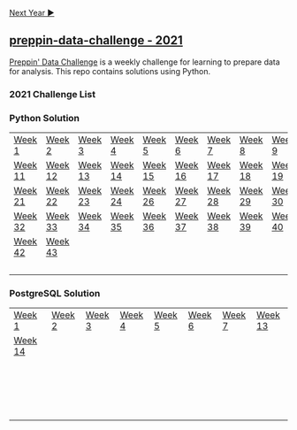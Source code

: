 <a href="https://github.com/PTettey/Data-Prepping/blob/main/Preppin-data-challenge/2022/Readme.md">Next Year ▶
 
## preppin-data-challenge - 2021

[Preppin' Data Challenge](https://preppindata.blogspot.com/) is a weekly challenge for learning to prepare data for analysis. This repo contains solutions using Python.


### 2021 Challenge List&nbsp;&nbsp;&nbsp;&nbsp;&nbsp;&nbsp;&nbsp;&nbsp;&nbsp;&nbsp;&nbsp;&nbsp;&nbsp;&nbsp;&nbsp;&nbsp;&nbsp;&nbsp;&nbsp;&nbsp;

### Python Solution
<table>
  <tr>
    <td><a href="https://github.com/PTettey/Data-Prepping/blob/main/Preppin-data-challenge/2021/Week%20-%2001/WK1-Bike%20Sales.ipynb">Week 1</a></td>
    <td><a href="https://github.com/PTettey/Data-Prepping/blob/main/Preppin-data-challenge/2021/Week%20-%2002/WK2-Bike%20Model%20Sales.ipynb">Week 2</a></td>
    <td><a href="https://github.com/PTettey/Data-Prepping/blob/main/Preppin-data-challenge/2021/Week%20-%2003/WK3-Bike%20Accessory%20Sales.ipynb">Week 3</a></td>
    <td><a href="https://github.com/PTettey/Data-Prepping/blob/main/Preppin-data-challenge/2021/Week%20-%2004/WK4-Bike%20Sales%20Target.ipynb">Week 4</a></td>
    <td><a href="https://github.com/PTettey/Data-Prepping/blob/main/Preppin-data-challenge/2021/Week%20-%2005/WK5-Dealing%20with%20Duplication.ipynb">Week 5</a></td>
    <td><a href="https://github.com/PTettey/Data-Prepping/blob/main/Preppin-data-challenge/2021/Week%20-%2006/WK6-Official%20Money.ipynb">Week 6</a></td>
    <td><a href="https://github.com/PTettey/Data-Prepping/blob/main/Preppin-data-challenge/2021/Week%20-%2007/WK7-Vegan%20Shopping%20List.ipynb">Week 7</a></td>
    <td><a href="https://github.com/PTettey/Data-Prepping/blob/main/Preppin-data-challenge/2021/Week%20-%2008/WK8-Karaoke%20Data.ipynb">Week 8</a></td>
    <td><a href="https://github.com/PTettey/Data-Prepping/blob/main/Preppin-data-challenge/2021/Week%20-%2009/WK9-Working%20with%20strings.ipynb">Week 9</a>&nbsp;&nbsp;&nbsp;&nbsp;</td>
    <td><a href="https://github.com/PTettey/Data-Prepping/blob/main/Preppin-data-challenge/2021/Week%20-%2010/WK10-Pokemon%20Hierarchies.ipynb">Week 10</a></td>
  </tr>
 
  <tr>
    <td><a href="https://github.com/PTettey/Data-Prepping/blob/main/Preppin-data-challenge/2021/Week%20-%2011/WK11-Cocktails.ipynb">Week 11</a></td>
    <td><a href="https://github.com/PTettey/Data-Prepping/blob/main/Preppin-data-challenge/2021/Week%20-%2012/WK12-Maldives%20Tourism%20.ipynb">Week 12</a></td>
    <td><a href="https://github.com/PTettey/Data-Prepping/blob/main/Preppin-data-challenge/2021/Week%20-%2013/WK13-Premier%20League%20Statistics.ipynb">Week 13</a></td>
    <td><a href="https://github.com/PTettey/Data-Prepping/blob/main/Preppin-data-challenge/2021/Week%20-%2014/WK14-Air%20In-Flight%20Purchases.ipynb">Week 14</a></td>
    <td><a href="https://github.com/PTettey/Data-Prepping/blob/main/Preppin-data-challenge/2021/Week%20-%2015/WK15-Restaurant%20Menu%20and%20Orders.ipynb">Week 15</a></td>
    <td><a href="https://github.com/PTettey/Data-Prepping/blob/main/Preppin-data-challenge/2021/Week%20-%2016/WK16-Super%20League.ipynb">Week 16</a></td>
    <td><a href="https://github.com/PTettey/Data-Prepping/blob/main/Preppin-data-challenge/2021/Week%20-%2017/WK17-Timesheet%20checks.ipynb">Week 17</a>&nbsp;&nbsp;&nbsp;&nbsp;</td>
    <td><a href="https://github.com/PTettey/Data-Prepping/blob/main/Preppin-data-challenge/2021/Week%20-%2018/WK18-Prep%20Air%20Project%20overuns.ipynb">Week 18</a></td>
    <td><a href="https://github.com/PTettey/Data-Prepping/blob/main/Preppin-data-challenge/2021/Week%20-%2019/WK19-Prep%20Air%20Project%20Details.ipynb">Week 19</a></td>
    <td><a href="https://github.com/PTettey/Data-Prepping/blob/main/Preppin-data-challenge/2021/Week%20-%2020/WK20-Controlling%20Complaints.ipynb">Week 20</a></td>  
  </tr>
 
  <tr>
    <td><a href="https://github.com/PTettey/Data-Prepping/blob/main/Preppin-data-challenge/2021/Week%20-%2021/WK21-Getting%20Trolleyed.ipynb">Week 21</a></td>
    <td><a href="https://github.com/PTettey/Data-Prepping/blob/main/Preppin-data-challenge/2021/Week%20-%2022/WK22-Answer%20Smash.ipynb">Week 22</a></td>
    <td><a href="https://github.com/PTettey/Data-Prepping/blob/main/Preppin-data-challenge/2021/Week%20-%2023/WK23-NPS%20for%20Airlines.ipynb">Week 23</a></td>
    <td><a href="https://github.com/PTettey/Data-Prepping/blob/main/Preppin-data-challenge/2021/Week%20-%2024/WK24-C%26BS%20Co%20Absence%20Monitoring.ipynb">Week 24</a></td>
   <td><a href="https://github.com/PTettey/Data-Prepping/blob/main/Preppin-data-challenge/2021/Week%20-%2026/WK26-Rolling%20Weekly%20Revenue.ipynb">Week 26</a>&nbsp;&nbsp;&nbsp;&nbsp;</td>
    <td><a href="https://github.com/PTettey/Data-Prepping/blob/main/Preppin-data-challenge/2021/Week%20-%2027/WK27-NBA%20Draft%20Lottery%20calculator.ipynb">Week 27</a></td>
    <td><a href="https://github.com/PTettey/Data-Prepping/blob/main/Preppin-data-challenge/2021/Week%20-%2028/WK28-Its%20coming%20Rome.ipynb">Week 28</a></td>
    <td><a href="https://github.com/PTettey/Data-Prepping/blob/main/Preppin-data-challenge/2021/Week%20-%2029/WK29-PDxWOW%20-%20Tokyo%202020%20Calendar.ipynb">Week 29</a></td>
    <td><a href="https://github.com/PTettey/Data-Prepping/blob/main/Preppin-data-challenge/2021/Week%20-%2030/WK30-Lift%20Your%20Spirits.ipynb">Week 30</a></td>
    <td><a href="https://github.com/PTettey/Data-Preppin/blob/main/Preppin-data-challenge/2021/Week%20-%2031/WK31-Excelling%20in%20Prep.ipynb">Week 31</a></td>
  </tr>
 
  <tr>
    <td><a href="https://github.com/PTettey/Data-Preppin/blob/main/Preppin-data-challenge/2021/Week%20-%2032/WK32-Excelling%20through%20aggregation.ipynb">Week 32</a></td>
   <td><a href="https://github.com/PTettey/Data-Preppin/blob/main/Preppin-data-challenge/2021/Week%20-%2033/WK33-Excelling%20at%20adding%20one%20more%20row.ipynb">Week 33</a>&nbsp;&nbsp;&nbsp;&nbsp;</td>
   <td><a href="https://github.com/PTettey/Data-Preppin/blob/main/Preppin-data-challenge/2021/Week%20-%2034/WK34-Excelling%20with%20lookups.ipynb">Week 34</a>&nbsp;&nbsp;&nbsp;&nbsp;</td>
    <td><a href="https://github.com/PTettey/Data-Preppin/blob/main/Preppin-data-challenge/2021/Week%20-%2035/WK35-Picture%20Perfect.ipynb">Week 35</a></td>
    <td><a href="https://github.com/PTettey/Data-Preppin/blob/main/Preppin-data-challenge/2021/Week%20-%2036/WK36-What's%20Trendy.ipynb">Week 36</a></td>
    <td><a href="https://github.com/PTettey/Data-Preppin/blob/main/Preppin-data-challenge/2021/Week%20-%2037/WK37-Re-looking%20at%20Phone%20Contract%20Revenue.ipynb">Week 37</a></td>
    <td><a href="https://github.com/PTettey/Data-Preppin/blob/main/Preppin-data-challenge/2021/Week%20-%2038/WK38-Trilogy.ipynb">Week 38</a></td>
    <td><a href="https://github.com/PTettey/Data-Preppin/blob/main/Preppin-data-challenge/2021/Week%20-%2039/WK39-Painting%20Bikes.ipynb">Week 39</a></td>
    <td><a href="https://github.com/PTettey/Data-Preppin/blob/main/Preppin-data-challenge/2021/Week%20-%2040/WK40-Animal%20Adoption.ipynb">Week 40</a></td>
    <td><a href="https://github.com/PTettey/Data-Preppin/blob/main/Preppin-data-challenge/2021/Week%20-%2041/WK41-Southend%20Stats.ipynb">Week 41</a></td>   
  </tr>
 
  <tr>
    <td><a href="https://github.com/PTettey/Data-Preppin/blob/main/Preppin-data-challenge/2021/Week%20-%2042/WK42-Charity%20fundraising.ipynb">Week 42</a>&nbsp;&nbsp;&nbsp;&nbsp;</td>
    <td><a href="https://github.com/PTettey/Data-Preppin/blob/main/Preppin-data-challenge/2021/Week%20-%2043/WK43-Is%20that%20the%20case.ipynb">Week 43</a></td>
    <td><a href=" "> </a></td>
    <td><a href=" "> </a></td>
    <td><a href=" "> </a></td>
    <td><a href=" "> </a></td>
    <td><a href=" "> </a></td>
    <td><a href=" "> </a></td>
    <td><a href=" "> </a></td>
    <td></td>
  </tr>
  <tr>
    <td><a href=" "> </a>&nbsp;&nbsp;&nbsp;&nbsp;</td>
    <td><a href=" "> </a></td>
    <td><a href=" "> </a></td>
    <td><a href=" "> </a></td>
    <td><a href=" "> </a></td>
    <td><a href=" "> </a></td>
    <td><a href=" "> </a></td>
    <td><a href=" "> </a></td>
    <td><a href=" "> </a></td>
    <td></td>
  </tr>

</table>

### PostgreSQL Solution
<table>
  <tr>
    <td><a href="https://github.com/PTettey/Data-Preppin/blob/main/Preppin-data-challenge/2021/Week%20-%2001/wk1_bike_sales.pgsql">Week 1</a></td>
    <td><a href="https://github.com/PTettey/Data-Preppin/blob/main/Preppin-data-challenge/2021/Week%20-%2002/Wk2_bike_model_sales.pgsql">Week 2</a></td>
    <td><a href="https://github.com/PTettey/Data-Preppin/blob/main/Preppin-data-challenge/2021/Week%20-%2003/WK3_bike_accessory_sales.pgsql">Week 3</a></td>
    <td><a href="https://github.com/PTettey/Data-Preppin/blob/main/Preppin-data-challenge/2021/Week%20-%2004/Wk4_sales_target.pgsql">Week 4</a></td>
    <td><a href="https://github.com/PTettey/Data-Preppin/blob/main/Preppin-data-challenge/2021/Week%20-%2005/Wk5_dealing_with_duplications.pgsql">Week 5</a></td>
    <td><a href="https://github.com/PTettey/Data-Preppin/blob/main/Preppin-data-challenge/2021/Week%20-%2006/Wk6_prize_money.pgsql">Week 6</a></td>
    <td><a href="https://github.com/PTettey/Data-Preppin/blob/main/Preppin-data-challenge/2021/Week%20-%2007/vegan_list.pgsql">Week 7</a></td>
    <td><a href="https://github.com/PTettey/Data-Preppin/blob/main/Preppin-data-challenge/2021/Week%20-%2013/Wk13_Premier_League_Statistics.pgsql">Week 13</a></td>
  </tr>
  <tr>
   <td><a href="https://github.com/PTettey/Data-Preppin/blob/main/Preppin-data-challenge/2021/Week%20-%2014/Wk14_Air_In_flight_purchases.pgsql">Week 14</a>&nbsp;&nbsp;&nbsp;&nbsp;</td>
    <td><a href=""></a></td>
    <td><a href=""></a></td>
    <td><a href=""></a></td>
    <td><a href=""></a></td>
    <td><a href=""></a></td>
    <td><a href=""></a></td>
    <td><a href=""></a></td>
  </tr>
  <tr>
   <td><a href=""></a>&nbsp;&nbsp;&nbsp;&nbsp;</td>
    <td><a href=""></a></td>
    <td><a href=""></a></td>
    <td><a href=""></a></td>
    <td><a href=""></a></td>
    <td><a href=""></a></td>
    <td><a href=""></a></td>
    <td><a href=""></a></td>
  </tr>
  <tr>
    <td><a href=""></a>&nbsp;&nbsp;&nbsp;&nbsp;</td>
    <td><a href=""></a></td>
    <td><a href=""></a></td>
    <td><a href=""></a></td>
    <td><a href=""></a></td>
    <td><a href=""></a></td>
    <td><a href=""></a></td>
    <td><a href=""></a></td>
  </tr>
  <tr>
    <td><a href=""></a></td>
    <td><a href=""></a></td>
    <td><a href=""></a></td>
    <td><a href=""></a></td>
    <td><a href=""></a></td>
    <td><a href=""></a></td>
    <td><a href=""></a></td>
    <td><a href=""></a></td>
  </tr>
  <tr>
    <td><a href=" "> </a>&nbsp;&nbsp;&nbsp;&nbsp;</td>
    <td><a href=" "> </a></td>
    <td><a href=" "> </a></td>
    <td><a href=" "> </a></td>
    <td><a href=" "> </a></td>
    <td><a href=" "> </a></td>
    <td><a href=" "> </a></td>
    <td></td>
  </tr>
  <tr>
    <td><a href=" "> </a>&nbsp;&nbsp;&nbsp;&nbsp;</td>
    <td><a href=" "> </a></td>
    <td><a href=" "> </a></td>
    <td><a href=" "> </a></td>
    <td><a href=" "> </a></td>
    <td><a href=" "> </a></td>
    <td><a href=" "> </a></td>
    <td></td>
  </tr>

</table>

